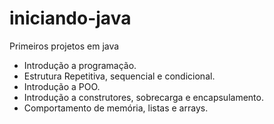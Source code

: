 # iniciando-java

Primeiros projetos em java
- Introdução a programação.
- Estrutura Repetitiva, sequencial e condicional.
- Introdução a POO.
- Introdução a construtores, sobrecarga e encapsulamento.
- Comportamento de memória, listas e arrays.
